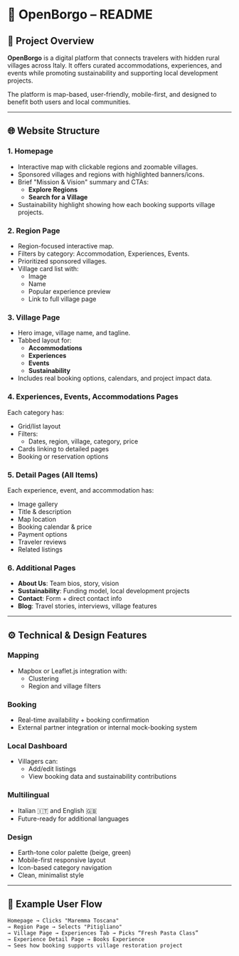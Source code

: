 # 🏡 OpenBorgo – README

## 📘 Project Overview

**OpenBorgo** is a digital platform that connects travelers with hidden rural villages across Italy. It offers curated accommodations, experiences, and events while promoting sustainability and supporting local development projects.

The platform is map-based, user-friendly, mobile-first, and designed to benefit both users and local communities.

---

## 🌐 Website Structure

### 1. Homepage
- Interactive map with clickable regions and zoomable villages.
- Sponsored villages and regions with highlighted banners/icons.
- Brief "Mission & Vision" summary and CTAs:
  - **Explore Regions**
  - **Search for a Village**
- Sustainability highlight showing how each booking supports village projects.

### 2. Region Page
- Region-focused interactive map.
- Filters by category: Accommodation, Experiences, Events.
- Prioritized sponsored villages.
- Village card list with:
  - Image
  - Name
  - Popular experience preview
  - Link to full village page

### 3. Village Page
- Hero image, village name, and tagline.
- Tabbed layout for:
  - **Accommodations**
  - **Experiences**
  - **Events**
  - **Sustainability**
- Includes real booking options, calendars, and project impact data.

### 4. Experiences, Events, Accommodations Pages
Each category has:
- Grid/list layout
- Filters:
  - Dates, region, village, category, price
- Cards linking to detailed pages
- Booking or reservation options

### 5. Detail Pages (All Items)
Each experience, event, and accommodation has:
- Image gallery
- Title & description
- Map location
- Booking calendar & price
- Payment options
- Traveler reviews
- Related listings

### 6. Additional Pages
- **About Us**: Team bios, story, vision
- **Sustainability**: Funding model, local development projects
- **Contact**: Form + direct contact info
- **Blog**: Travel stories, interviews, village features

---

## ⚙️ Technical & Design Features

### Mapping
- Mapbox or Leaflet.js integration with:
  - Clustering
  - Region and village filters

### Booking
- Real-time availability + booking confirmation
- External partner integration or internal mock-booking system

### Local Dashboard
- Villagers can:
  - Add/edit listings
  - View booking data and sustainability contributions

### Multilingual
- Italian 🇮🇹 and English 🇬🇧
- Future-ready for additional languages

### Design
- Earth-tone color palette (beige, green)
- Mobile-first responsive layout
- Icon-based category navigation
- Clean, minimalist style

---

## 🔁 Example User Flow

```plaintext
Homepage → Clicks "Maremma Toscana"
→ Region Page → Selects "Pitigliano"
→ Village Page → Experiences Tab → Picks “Fresh Pasta Class”
→ Experience Detail Page → Books Experience
→ Sees how booking supports village restoration project
